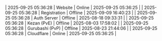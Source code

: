 | 2025-09-25 05:36:28 | Website | Online | 2025-09-25 05:36:25 |
| 2025-09-25 05:36:28 | Registration | Offline | 2025-09-09 16:40:23 |
| 2025-09-25 05:36:28 | Auth Server | Offline | 2025-08-18 09:33:31 |
| 2025-09-25 05:36:28 | Kezan (PvE) | Offline | 2025-08-03 17:58:02 |
| 2025-09-25 05:36:28 | Gurubashi (PvP) | Offline | 2025-08-23 21:44:06 |
| 2025-09-25 05:36:28 | Cloudflare | Online | 2025-09-25 05:36:25 |
